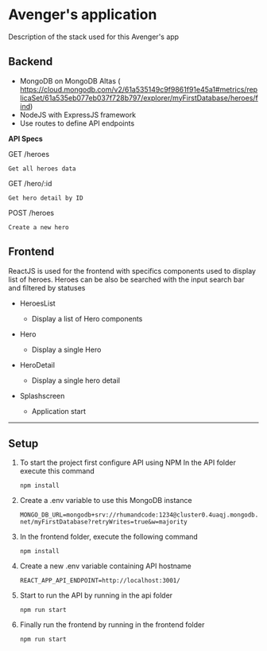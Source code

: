 # Avenger's application

Description of the stack used for this Avenger's app

## Backend

- MongoDB on MongoDB Altas ( https://cloud.mongodb.com/v2/61a535149c9f9861f91e45a1#metrics/replicaSet/61a535eb077eb037f728b797/explorer/myFirstDatabase/heroes/find)
- NodeJS with ExpressJS framework
- Use routes to define API endpoints

__API Specs__

GET /heroes

    Get all heroes data

GET /hero/:id

    Get hero detail by ID

POST /heroes

    Create a new hero

## Frontend

ReactJS is used for the frontend with specifics components
used to display list of heroes.
Heroes can be also be searched with the input search bar and filtered by statuses

- HeroesList
    - Display a list of Hero components

- Hero
    - Display a single Hero

- HeroDetail
    - Display a single hero detail

- Splashscreen
    - Application start

---

## Setup

1. To start the project first configure API using NPM
In the API folder execute this command

    `npm install`

2. Create a .env variable to use this MongoDB instance

    `MONGO_DB_URL=mongodb+srv://rhumandcode:1234@cluster0.4uaqj.mongodb.net/myFirstDatabase?retryWrites=true&w=majority`

3. In the frontend folder, execute the following command

    `npm install`

4. Create a new .env variable containing API hostname

    `REACT_APP_API_ENDPOINT=http://localhost:3001/`

5. Start to run the API by running in the api folder

    `npm run start`

6. Finally run the frontend by running in the frontend folder

    `npm run start`


